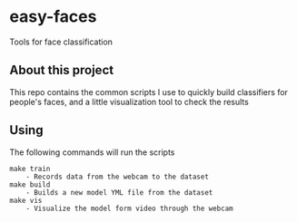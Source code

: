# easy-faces
Tools for face classification

## About this project
This repo contains the common scripts I use to quickly build classifiers for people's faces, and a little visualization tool to check the results

## Using
The following commands will run the scripts
```
make train
    - Records data from the webcam to the dataset
make build
    - Builds a new model YML file from the dataset
make vis
    - Visualize the model form video through the webcam
```
